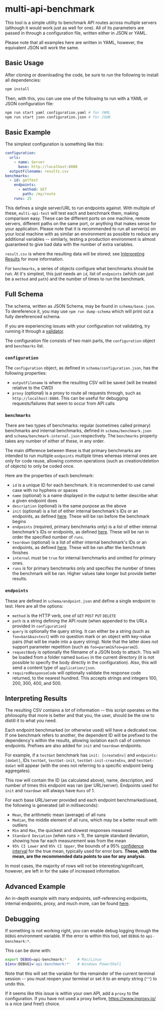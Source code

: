 # multi-api-benchmark

This tool is a simple utility to benchmark API routes across multiple servers
(although it would work just as well for one). All of its parameters are passed
in through a configuration file, written either in JSON or YAML.

Please note that all examples here are written in YAML, however, the equivalent
JSON will work the same.

## Basic Usage

After cloning or downloading the code, be sure to run the following to install
all dependencies:

```sh
npm install
```

Then, with this, you can use one of the following to run with a YAML or JSON
configuration file:

```sh
npm run start yaml configuration.yaml # for YAML
npm run start json configuration.json # for JSON
```

## Basic Example

The simplest configuration is something like this:

```yaml
configuration:
  urls:
    - name: Server
      base: http://localhost:8080
  outputFilename: results.csv
benchmarks:
  - id: getTest
    endpoints:
      - method: GET
        path: /my/route
    runs: 25
```

This defines a single server/URL to run endpoints against. With multiple of
these, `multi-api-test` will test each and benchmark them, making comparison
easy. These can be different ports on one machine, remote servers, different
paths on the same port, or anything that makes sense for your application.
Please note that it is recommended to run all server(s) on your local machine
with as similar an environment as possible to reduce any additional variables --
similarly, testing a production environment is almost guaranteed to give bad
data with the number of extra variables.

`result.csv` is where the resulting data will be stored; see
[Interpreting Results](#interpreting-results) for more information.

For `benchmarks`, a series of objects configure what benchmarks should be run.
At it's simplest, this just needs an `id`, list of `endpoints` (which can just
be a `method` and `path`) and the number of times to run the benchmark.

## Full Schema

The schema, written as JSON Schema, may be found in `schema/base.json`. To
dereference it, you may use `npm run dump-schema` which will print out a fully
dereferenced schema.

If you are experiencing issues with your configuration not validating, try
running it through a
[validator](https://www.jsonschemavalidator.net/s/gAG5axIw).

The configuration file consists of two main parts, the `configuration` object
and `benchmarks` list.

### `configuration`

The `configuration` object, as defined in `schema/configuration.json`, has the
following properties:

- `outputFilename` is where the resulting CSV will be saved (will be treated
  relative to the CWD)
- `proxy` (optional) is a proxy to route all requests through, such as
  `http://localhost:8888`. This can be useful for debugging requests/failures
  that seem to occur from API calls

### `benchmarks`

There are two types of benchmarks: regular (sometimes called primary) benchmarks
and internal benchmarks, defined in `schema/benchmark.json` and
`schema/benchmark-internal.json` respectively. The `benchmarks` property takes
any number of either of these, in any order.

The main difference between these is that primary benchmarks are intended to run
multiple `endpoints` multiple times whereas internal ones are only for code
reuse, allowing common operations (such as creation/deletion of objects) to only
be coded once.

Here are the properties of each benchmark:

- `id` is a unique ID for each benchmark. It is recommended to use camel case
  with no hyphens or spaces
- `name` (optional) is a name displayed in the output to better describe what a
  given endpoint does
- `description` (optional) is the same purpose as the above
- `init` (optional) is a list of either internal benchmark's IDs or an
  endpoints, as defined [here](#endpoints). These will be ran before the
  benchmark begins
- `endpoints` (required, primary benchmarks only) is a list of either internal
  benchmark's IDs or endpoints, as defined [here](#endpoints). These will be ran
  in order the specified number of `runs`.
- `teardown` (optional) is a list of either internal benchmark's IDs or an
  endpoints, as defined [here](#endpoints). These will be ran after the
  benchmark finishes
- `internal` must be `true` for internal benchmarks and omitted for primary
  ones.
- `runs` is for primary benchmarks only and specifies the number of times the
  benchmark will be ran. Higher values take longer but provide better results.

### `endpoints`

These are defined in `schema/endpoint.json` and define a single endpoint to
test. Here are all the options:

- `method` is the HTTP verb, one of `GET` `POST` `PUT` `DELETE`
- `path` is a string defining the API route (when appended to the URLs provided
  in `configuration`)
- `query` is optionally the query string. It can either be a string (such as
  `foo=bar&baz=test`) with no question mark or an object with key-value pairs
  (that will be made into a query string). Note that the latter does not support
  parameter repetition (such as `foo=param1&foo=param2`).
- `requestBody` is optionally the filename of a JSON body to attach. This will
  be loaded from a folder named `bodies` in the current directory (it is not
  possible to specify the body directly in the configuration). Also, this will
  send a content type of `application/json`.
- `requiredResponseCode` will optionally validate the response code returned, to
  the nearest hundred. This accepts strings and integers 100, 200, 300, 400,
  and 500.

## Interpreting Results

The resulting CSV contains a _lot_ of information -- this script operates on the
philosophy that more is better and that you, the user, should be the one to
distill it to what you need.

Each endpoint benchmarked (or otherwise used) will have a dedicated row. If one
benchmark refers to another, the dependent ID will be prefixed to the
dependency's within the results, allowing isolation each call of common
endpoints. Prefixes are also added for `init` and `teardown` endpoints.

For example, if a `testGet` benchmark has `init: [createEnv]` and
`endpoints: [doGet]`, IDs `testGet`, `testGet-init`, `testGet-init-createEnv`,
and `testGet-doGet` will appear (with the ones not referring to a specific
endpoint being aggregates).

This row will contain the ID (as calculated above), name, description, and
number of times this endpoint was ran (per URL/server). Endpoints used for
`init` and `teardown` will always have `Runs` of 1.

For each base URL/server provided and each endpoint benchmarked/used, the
following is generated (all in milliseconds):

- `Mean`, the arithmetic mean (average) of all runs
- `Median`, the middle element of all runs, which may be a better result with
  outliers
- `Min` and `Max`, the quickest and slowest responses measured
- `Standard Deviation` (when runs > 1), the sample standard deviation, showing
  how far each measurement was from the mean
- `95% CI Lower` and `95% CI Upper`, the bounds of a 95%
  [confidence interval](https://en.wikipedia.org/wiki/Confidence_interval) for
  the true mean, typically used for error bars. **These, with the mean, are the
  recommended data points to use for any analysis**.

In most cases, the majority of rows will not be interesting/significant,
however, are left in for the sake of increased information.

## Advanced Example

An in-depth example with many endpoints, self-referencing endpoints, internal
endpoints, proxy, and much more, can be found
[here](https://github.com/ualibweb/ua-folio-docs/blob/68f7a7e0abff7d8ea0cf3f29c1de55678396ec4f/docs/mod-calendar-2.0-changes/benchmarks/calendar.yaml).

## Debugging

If something is not working right, you can enable debug logging through the
`DEBUG` environment variable. If the error is within this tool, set `DEBUG` to
`api-benchmark:*`.

This can be done with:

```sh
export DEBUG=api-benchmark:*     # Mac/Linux
${env:DEBUG}='api-benchmark:*'   # Windows PowerShell
```

Note that this will set the variable for the remainder of the current terminal
session -- you must reopen your terminal or set it to an empty string (`""`) to
undo this.

If it seems like this issue is within your own API, add a `proxy` to the
configuration. If you have not used a proxy before, https://www.inproxy.io/ is a
nice (and free!) choice.
